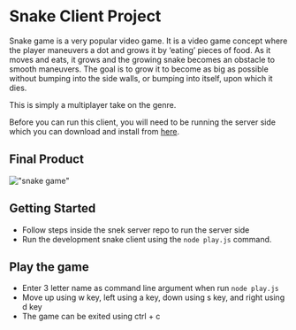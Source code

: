 # Snake Client Project

Snake game is a very popular video game. It is a video game concept where the player maneuvers a dot and grows it by ‘eating’ pieces of food. As it moves and eats, it grows and the growing snake becomes an obstacle to smooth maneuvers. The goal is to grow it to become as big as possible without bumping into the side walls, or bumping into itself, upon which it dies.

This is simply a multiplayer take on the genre.

Before you can run this client, you will need to be running the server side which you can download and install from [here](https://github.com/taniarascia/snek.git). 

## Final Product

!["snake game"](https://raw.githubusercontent.com/taniarascia/snek/master/snek.gif)

## Getting Started

- Follow steps inside the snek server repo to run the server side
- Run the development snake client using the `node play.js` command.

## Play the game 

- Enter 3 letter name as command line argument when run `node play.js`
- Move up using w key, left using a key, down using s key, and right using d key 
- The game can be exited using ctrl + c